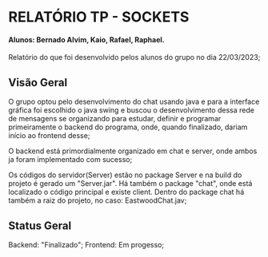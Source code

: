 # RELATÓRIO TP - SOCKETS

#### Alunos: Bernado Alvim, Kaio, Rafael, Raphael.
Relatório do que foi desenvolvido pelos alunos do grupo no dia 22/03/2023;

## Visão Geral

O grupo optou pelo desenvolvimento do chat usando java e para a interface gráfica foi escolhido o java swing e buscou o desenvolvimento dessa rede de mensagens se organizando para estudar, definir e programar primeiramente o backend do programa, onde, quando finalizado, dariam início ao frontend desse;

O backend está primordialmente organizado em chat e server, onde ambos ja foram implementado com sucesso;

Os códigos do servidor(Server) estão no package Server e na build do projeto é gerado um "Server.jar". Há também o package "chat", onde está localizado o código principal e existe client. Dentro do package chat há também a raiz do projeto, no caso:  EastwoodChat.jav;

## Status Geral

Backend: "Finalizado";
Frontend: Em progesso;
